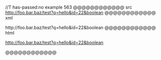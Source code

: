//T has-passed:no
example 563
@@@@@@@@@@@@ src
<http://foo.bar.baz/test?q=hello&id=22&boolean>
@@@@@@@@@@@@ xml
<?xml version="1.0" encoding="UTF-8"?>
<!DOCTYPE document SYSTEM "CommonMark.dtd">
<document xmlns="http://commonmark.org/xml/1.0">
  <paragraph>
    <link destination="http://foo.bar.baz/test?q=hello&amp;id=22&amp;boolean" title="">
      <text>http://foo.bar.baz/test?q=hello&amp;id=22&amp;boolean</text>
    </link>
  </paragraph>
</document>
@@@@@@@@@@@@ html
<p><a href="http://foo.bar.baz/test?q=hello&amp;id=22&amp;boolean">http://foo.bar.baz/test?q=hello&amp;id=22&amp;boolean</a></p>
@@@@@@@@@@@@
